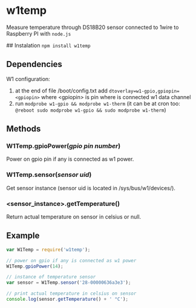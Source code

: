 # w1temp
Measure temperature through DS18B20 sensor connected to 1wire to Raspberry PI with `node.js`

## Instalation
`npm install w1temp`

## Dependencies
W1 configuration:

1. at the end of file /boot/config.txt add `dtoverlay=w1-gpio,gpiopin=<gpiopin>` where &lt;gpiopin&gt; is pin where is connected w1 data channel
2. run `modprobe w1-gpio && modprobe w1-therm` (it can be at cron too: `@reboot sudo modprobe w1-gpio && sudo modprobe w1-therm`)

## Methods

### W1Temp.gpioPower(*gpio pin number*)
Power on gpio pin if any is connected as w1 power.

### W1Temp.sensor(*sensor uid*)
Get sensor instance (sensor uid is located in /sys/bus/w1/devices/).

### &lt;sensor_instance&gt;.getTemperature()
Return actual temperature on sensor in celsius or null.

## Example
```javascript
var W1Temp = require('w1temp');

// power on gpio if any is connected as w1 power
W1Temp.gpioPower(14);

// instance of temperature sensor
var sensor = W1Temp.sensor('28-00000636a3e3');

// print actual temperature in celsius on sensor
console.log(sensor.getTemperature() + ' °C');
```
